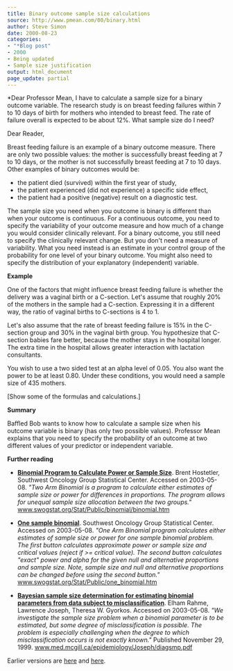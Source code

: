 ```yaml
---
title: Binary outcome sample size calculations
source: http://www.pmean.com/00/binary.html
author: Steve Simon
date: 2000-08-23
categories:
- "*Blog post"
- 2000
- Being updated
- Sample size justification
output: html_document
page_update: partial
---
```

*Dear Professor Mean, I have to calculate a sample size for a binary outcome variable. The research study is on breast feeding failures within 7 to 10 days of birth for mothers who intended to breast feed. The rate of failure overall is expected to be about 12%. What sample size do I need?

Dear Reader,

Breast feeding failure is an example of a binary outcome measure. There are only two possible values: the mother is successfully breast feeding at 7 to 10 days, or the mother is not successfully breast feeding at 7 to 10 days. Other examples of binary outcomes would be:

+ the patient died (survived) within the first year of study,
+ the patient experienced (did not experience) a specific side effect,
+ the patient had a positive (negative) result on a diagnostic test.

The sample size you need when you outcome is binary is different than when your outcome is continuous. For a continuous outcome, you need to specify the variability of your outcome measure and how much of a change you would consider clinically relevant. For a binary outcome, you still need to specify the clinically relevant change. But you don't need a measure of variability. What you need instead is an estimate in your control group of the probability for one level of your binary outcome. You might also need to specify the distribution of your explanatory (independent) variable.

**Example**

One of the factors that might influence breast feeding failure is whether the delivery was a vaginal birth or a C-section. Let's assume that roughly 20% of the mothers in the sample had a C-section. Expressing it in a different way, the ratio of vaginal births to C-sections is 4 to 1.

Let's also assume that the rate of breast feeding failure is 15% in the C-section group and 30% in the vaginal birth group. You hypothesize that C-section babies fare better, because the mother stays in the hospital longer. The extra time in the hospital allows greater interaction with lactation consultants.

You wish to use a two sided test at an alpha level of 0.05. You also want the power to be at least 0.80. Under these conditions, you would need a sample size of 435 mothers.

[Show some of the formulas and calculations.]

**Summary**

Baffled Bob wants to know how to calculate a sample size when his outcome variable is binary (has only two possible values). Professor Mean explains that you need to specify the probability of an outcome at two different values of your predictor or independent variable.

**Further reading**

+ **[Binomial Program to Calculate Power or Sample Size](http://www.swogstat.org/Stat/Public/binomial/binomial.htm)**. Brent Hostetler, Southwest Oncology Group Statistical Center. Accessed on 2003-05-08. *"Two Arm Binomial is a program to calculate either estimates of sample size or power for differences in proportions. The program allows for unequal sample size allocation between the two groups."* www.swogstat.org/Stat/Public/binomial/binomial.htm

+ **[One sample binomial](http://www.swogstat.org/Stat/Public/one_binomial.htm)**. Southwest Oncology Group Statistical Center. Accessed on 2003-05-08. *"One Arm Binomial program calculates either estimates of sample size or power for one sample binomial problem. The first button calculates approximate power or sample size and critical values (reject if >= critical value). The second button calculates "exact" power and alpha for the given null and alternative proportions and sample size. Note, sample size and null and alternative proportions can be changed before using the second button."* www.swogstat.org/Stat/Public/one_binomial.htm

+ **[Bayesian sample size determination for estimating binomial parameters from data subject to misclassification](http://www.med.mcgill.ca/epidemiology/Joseph/diagsmp.pdf)**. Elham Rahme, Lawrence Joseph, Theresa W. Gyorkos. Accessed on 2003-05-08. *"We investigate the sample size problem when a binomial parameter is to be estimated, but some degree of misclassification is possible. The problem is especially challenging when the degree to which misclassification occurs is not exactly known."* Published November 29, 1999. www.med.mcgill.ca/epidemiology/Joseph/diagsmp.pdf

Earlier versions are [here][sim1] and [here][sim2].
 
[sim1]: http://www.pmean.com/00/binary.html
[sim2]: http://new.pmean.com/binary-outcome-sample-size/
 
